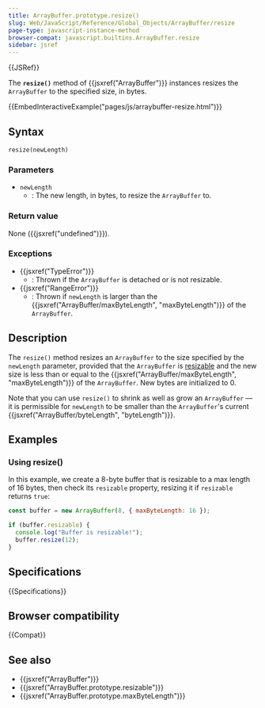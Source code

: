 ```yaml
---
title: ArrayBuffer.prototype.resize()
slug: Web/JavaScript/Reference/Global_Objects/ArrayBuffer/resize
page-type: javascript-instance-method
browser-compat: javascript.builtins.ArrayBuffer.resize
sidebar: jsref
---
```


{{JSRef}}

The **`resize()`** method of {{jsxref("ArrayBuffer")}} instances resizes the `ArrayBuffer` to the specified size, in bytes.

{{EmbedInteractiveExample("pages/js/arraybuffer-resize.html")}}

## Syntax

```js-nolint
resize(newLength)
```

### Parameters

- `newLength`
  - : The new length, in bytes, to resize the `ArrayBuffer` to.

### Return value

None ({{jsxref("undefined")}}).

### Exceptions

- {{jsxref("TypeError")}}
  - : Thrown if the `ArrayBuffer` is detached or is not resizable.
- {{jsxref("RangeError")}}
  - : Thrown if `newLength` is larger than the {{jsxref("ArrayBuffer/maxByteLength", "maxByteLength")}} of the `ArrayBuffer`.

## Description

The `resize()` method resizes an `ArrayBuffer` to the size specified by the `newLength` parameter, provided that the `ArrayBuffer` is [resizable](/en-US/docs/Web/JavaScript/Reference/Global_Objects/ArrayBuffer/resizable) and the new size is less than or equal to the {{jsxref("ArrayBuffer/maxByteLength", "maxByteLength")}} of the `ArrayBuffer`. New bytes are initialized to 0.

Note that you can use `resize()` to shrink as well as grow an `ArrayBuffer` — it is permissible for `newLength` to be smaller than the `ArrayBuffer`'s current {{jsxref("ArrayBuffer/byteLength", "byteLength")}}.

## Examples

### Using resize()

In this example, we create a 8-byte buffer that is resizable to a max length of 16 bytes, then check its `resizable` property, resizing it if `resizable` returns `true`:

```js
const buffer = new ArrayBuffer(8, { maxByteLength: 16 });

if (buffer.resizable) {
  console.log("Buffer is resizable!");
  buffer.resize(12);
}
```

## Specifications

{{Specifications}}

## Browser compatibility

{{Compat}}

## See also

- {{jsxref("ArrayBuffer")}}
- {{jsxref("ArrayBuffer.prototype.resizable")}}
- {{jsxref("ArrayBuffer.prototype.maxByteLength")}}
